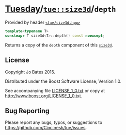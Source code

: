 [Tuesday](../../../README.md)/[`tue::size3d`](../../headers/size3d.md)/`depth`
==============================================================================
Provided by header [`<tue/size3d.hpp>`](../../headers/size3d.md)

```c++
template<typename T>
constexpr T size3d<T>::depth() const noexcept;
```

Returns a copy of the `depth` component of this
[`size3d`](../../headers/size3d.md).

License
-------
Copyright Jo Bates 2015.

Distributed under the Boost Software License, Version 1.0.

See accompanying file [LICENSE_1_0.txt](../../../LICENSE_1_0.txt) or copy at
http://www.boost.org/LICENSE_1_0.txt.

Bug Reporting
-------------
Please report any bugs, typos, or suggestions to
https://github.com/Cincinesh/tue/issues.
